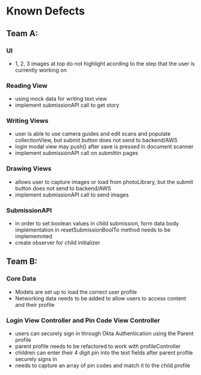 # Known Defects

## Team A:

### UI
- 1, 2, 3 images at top do not highlight acording to the step that the user is currently working on 

### Reading View
-  using mock data for writing text view
- implement submissionAPI call to get story

### Writing Views 
- user is able to use camera guides and edit scans and populate collectionView, but submit button does not send to backend/AWS 
- login modal view may push() after save is pressed in document scanner
- implement submissionAPI call on submittin pages

### Drawing Views
-  allows user to capture images or load from photoLibrary, but the submit button does not send to backend/AWS 
- implement submissionAPI call to send images

### SubmissionAPI
 - in order to set boolean values in child submission, form data body implementation in  resetSubmissionBoolTo method needs to be implememnted 
 - create observer for child initializer 

## Team B:
### Core Data
- Models are set up to load the correct user profile 
- Networking data needs to be added to allow users to access content and their profile

### Login View Controller and Pin Code View Controller 
- users can securely sign in through Okta Authentication using the Parent profile
- parent profile needs to be refactored to work with profileController
- children can enter their 4 digit pin into the text fields after parent profile securely signs in
- needs to capture an array of pin codes and match it to the child profile
